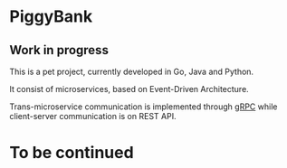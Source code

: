 # PiggyBank

## Work in progress

This is a pet project, currently developed in Go, Java and Python.


It consist of microservices, based on Event-Driven Architecture.


Trans-microservice communication is implemented through [gRPC](https://grpc.io/) while client-server communication is on REST API.

# To be continued

